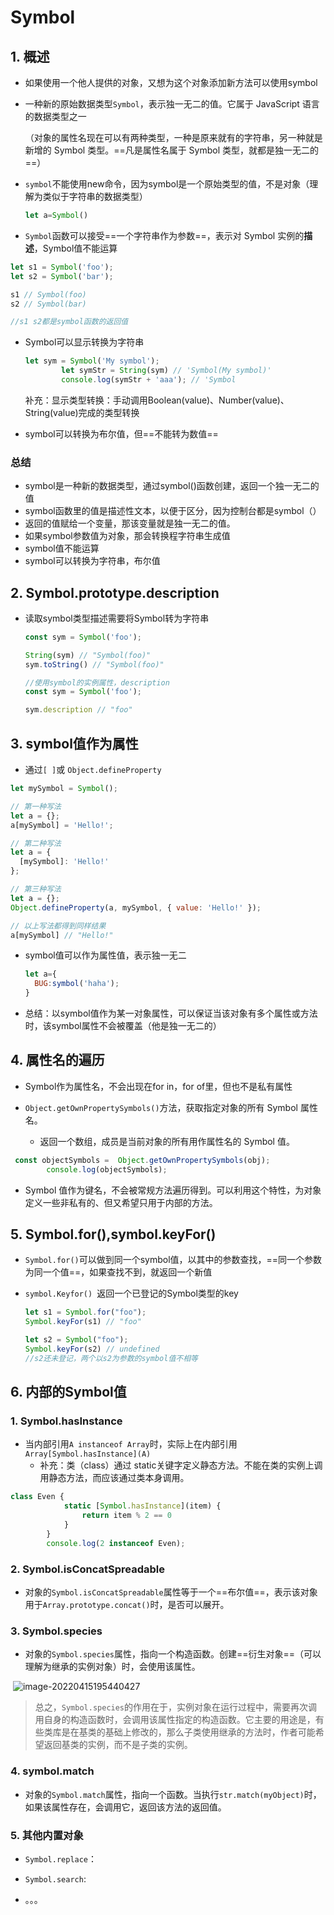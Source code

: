 # Symbol

## 1. 概述

+ 如果使用一个他人提供的对象，又想为这个对象添加新方法可以使用symbol

+ 一种新的原始数据类型`Symbol`，表示独一无二的值。它属于 JavaScript 语言的数据类型之一

  （对象的属性名现在可以有两种类型，一种是原来就有的字符串，另一种就是新增的 Symbol 类型。==凡是属性名属于 Symbol 类型，就都是独一无二的==）

+ `symbol`不能使用new命令，因为symbol是一个原始类型的值，不是对象（理解为类似于字符串的数据类型）

  ```javascript
  let a=Symbol()
  ```

+ `Symbol`函数可以接受==一个字符串作为参数==，表示对 Symbol 实例的**描述**，Symbol值不能运算

```javascript
let s1 = Symbol('foo');
let s2 = Symbol('bar');

s1 // Symbol(foo)
s2 // Symbol(bar)

//s1 s2都是symbol函数的返回值
```

+ Symbol可以显示转换为字符串

  ```javascript
  let sym = Symbol('My symbol');
          let symStr = String(sym) // 'Symbol(My symbol)'
          console.log(symStr + 'aaa'); // 'Symbol
  ```

  补充：显示类型转换：手动调用Boolean(value)、Number(value)、String(value)完成的类型转换

+ symbol可以转换为布尔值，但==不能转为数值==

### 总结

+ symbol是一种新的数据类型，通过symbol()函数创建，返回一个独一无二的值
+ symbol函数里的值是描述性文本，以便于区分，因为控制台都是symbol（）
+ 返回的值赋给一个变量，那该变量就是独一无二的值。
+ 如果symbol参数值为对象，那会转换程字符串生成值
+ symbol值不能运算
+ symbol可以转换为字符串，布尔值

## 2. Symbol.prototype.description

+ 读取symbol类型描述需要将Symbol转为字符串

  ```javascript
  const sym = Symbol('foo');
  
  String(sym) // "Symbol(foo)"
  sym.toString() // "Symbol(foo)"
  
  //使用symbol的实例属性，description
  const sym = Symbol('foo');
  
  sym.description // "foo"
  ```

## 3. symbol值作为属性

+ 通过`[ ]`或 `Object.defineProperty`

```javascript
let mySymbol = Symbol();

// 第一种写法
let a = {};
a[mySymbol] = 'Hello!';

// 第二种写法
let a = {
  [mySymbol]: 'Hello!'
};

// 第三种写法
let a = {};
Object.defineProperty(a, mySymbol, { value: 'Hello!' });

// 以上写法都得到同样结果
a[mySymbol] // "Hello!"
```

+ symbol值可以作为属性值，表示独一无二

  ```javascript
  let a={
  	BUG:symbol('haha');
  }
  ```

+ 总结：以symbol值作为某一对象属性，可以保证当该对象有多个属性或方法时，该symbol属性不会被覆盖（他是独一无二的）

## 4. 属性名的遍历

+ Symbol作为属性名，不会出现在for in，for of里，但也不是私有属性

+ `Object.getOwnPropertySymbols()`方法，获取指定对象的所有 Symbol 属性名。
  + 返回一个数组，成员是当前对象的所有用作属性名的 Symbol 值。

```javascript
 const objectSymbols = 	Object.getOwnPropertySymbols(obj);
        console.log(objectSymbols);
```

+ Symbol 值作为键名，不会被常规方法遍历得到。可以利用这个特性，为对象定义一些非私有的、但又希望只用于内部的方法。

## 5. Symbol.for(),symbol.keyFor()

+ `Symbol.for()`可以做到同一个symbol值，以其中的参数查找，==同一个参数为同一个值==，如果查找不到，就返回一个新值

+ `symbol.Keyfor() `返回一个已登记的Symbol类型的key

  ```javascript
  let s1 = Symbol.for("foo");
  Symbol.keyFor(s1) // "foo"
  
  let s2 = Symbol("foo");
  Symbol.keyFor(s2) // undefined
  //s2还未登记，两个以s2为参数的symbol值不相等
  ```

  

## 6. 内部的Symbol值

### 1. Symbol.hasInstance

+ 当内部引用`A instanceof Array`时，实际上在内部引用`Array[Symbol.hasInstance](A)`
  + 补充：类（class）通过 static关键字定义静态方法。不能在类的实例上调用静态方法，而应该通过类本身调用。

```javascript
class Even {
            static [Symbol.hasInstance](item) {
                return item % 2 == 0
            }
        }
        console.log(2 instanceof Even);
```

### 2. Symbol.isConcatSpreadable

+ 对象的`Symbol.isConcatSpreadable`属性等于一个==布尔值==，表示该对象用于`Array.prototype.concat()`时，是否可以展开。

### 3. Symbol.species

+ 对象的`Symbol.species`属性，指向一个构造函数。创建==衍生对象==（可以理解为继承的实例对象）时，会使用该属性。

​	![image-20220415195440427](https://cws201800115.oss-cn-shenzhen.aliyuncs.com/typoraimges/image-20220415195440427.png)

> 总之，`Symbol.species`的作用在于，实例对象在运行过程中，需要再次调用自身的构造函数时，会调用该属性指定的构造函数。它主要的用途是，有些类库是在基类的基础上修改的，那么子类使用继承的方法时，作者可能希望返回基类的实例，而不是子类的实例。

### 4. symbol.match

+ 对象的`Symbol.match`属性，指向一个函数。当执行`str.match(myObject)`时，如果该属性存在，会调用它，返回该方法的返回值。

### 5. 其他内置对象

+ `Symbol.replace`：

+ `Symbol.search`:
+ 。。。